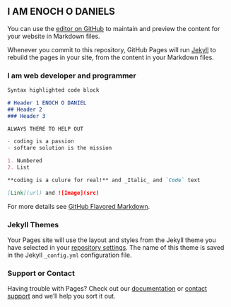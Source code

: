 ## I AM ENOCH O DANIELS

You can use the [editor on GitHub](https://github.com/Eblazecode/blaze.io/edit/master/README.md) to maintain and preview the content for your website in Markdown files.

Whenever you commit to this repository, GitHub Pages will run [Jekyll](https://jekyllrb.com/) to rebuild the pages in your site, from the content in your Markdown files.

### I am web developer and programmer


```markdown
Syntax highlighted code block

# Header 1 ENOCH O DANIEL
## Header 2
### Header 3

ALWAYS THERE TO HELP OUT 

- coding is a passion
- softare solution is the mission

1. Numbered
2. List

**coding is a culure for real!** and _Italic_ and `Code` text

[Link](url) and ![Image](src)
```

For more details see [GitHub Flavored Markdown](https://guides.github.com/features/mastering-markdown/).

### Jekyll Themes

Your Pages site will use the layout and styles from the Jekyll theme you have selected in your [repository settings](https://github.com/Eblazecode/blaze.io/settings). The name of this theme is saved in the Jekyll `_config.yml` configuration file.

### Support or Contact

Having trouble with Pages? Check out our [documentation](https://help.github.com/categories/github-pages-basics/) or [contact support](https://github.com/contact) and we’ll help you sort it out.
